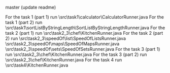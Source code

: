 master (update readme)

For the task 1 (part 1) run \src\task1\calculator\CalculatorRunner.java
For the task 1 (part 2) run \src\task1\sortListByStringLength\SortListByStringLengthRunner.java
For the task 2 (part 1) run \src\task2_3\chef\KitchenRunner.java
For the task 2 (part 2) run \src\task2_3\speedOf\list\SpeedOfListsRunner.java
							\src\task2_3\speedOf\maps\SpeedOfMapsRunner.java
							\src\task2_3\speedOf\sets\SpeedOfSetsRunner.java
For the task 3 (part 1) run \src\task2_3\chef\KitchenRunner.java
For the task 3 (part 2) run \src\task2_3\chef\KitchenRunner.java
For the task 4 run \src\task4\KitchenRunner.java